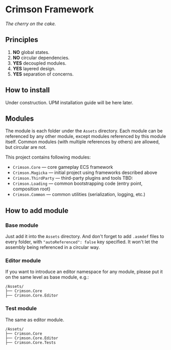 # Crimson Framework
*The cherry on the cake.*

## Principles
1. **NO** global states.
2. **NO** circular dependencies.
3. **YES** decoupled modules.
4. **YES** layered design.
5. **YES** separation of concerns.

## How to install
Under construction. UPM installation guide will be here later.

## Modules
The module is each folder under the `Assets` directory. Each module can be referenced by any other module, except modules referenced by this module itself. Common modules (with multiple references by others) are allowed, but circular are not.

This project contains following modules:
* `Crimson.Core` — core gameplay ECS framework
* `Crimson.Magicka` — initial project using frameworks described above
* `Crimson.ThirdParty` — third-party plugins and tools
TBD:
* `Crimson.Loading` — common bootstrapping code (entry point, composition root)
* `Crimson.Common` — common utilities (serialization, logging, etc.)

## How to add module
### Base module
Just add it into the `Assets` directory. And don't forget to add `.asmdef` files to every folder, with `"autoReferenced": false` key specified. It won't let the assembly being referenced in a circular way.

### Editor module
If you want to introduce an editor namespace for any module, please put it on the same level as base module, e.g.:
```
/Assets/
├── Crimson.Core
├── Crimson.Core.Editor
```

### Test module
The same as editor module.
```
/Assets/
├── Crimson.Core
├── Crimson.Core.Editor
├── Crimson.Core.Tests
```
